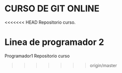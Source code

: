 # CURSO DE GIT ONLINE
<<<<<<< HEAD
Repositorio curso.

Linea de programador 2
=======
Programador1
Repositorio curso 
>>>>>>> origin/master
